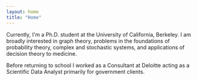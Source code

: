 ```yaml
---
layout: home
title: "Home"
---
```


Currently, I'm a Ph.D. student at the University of California, Berkeley. I am broadly interested in graph theory, problems in the foundations of probability theory, complex and stochastic systems, and applications of decision theory to medicine.

Before returning to school I worked as a  Consultant at Deloitte acting as a Scientific Data Analyst primarily for government clients.
